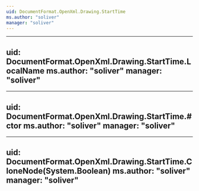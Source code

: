 ```yaml
---
uid: DocumentFormat.OpenXml.Drawing.StartTime
ms.author: "soliver"
manager: "soliver"
---
```


---
uid: DocumentFormat.OpenXml.Drawing.StartTime.LocalName
ms.author: "soliver"
manager: "soliver"
---

---
uid: DocumentFormat.OpenXml.Drawing.StartTime.#ctor
ms.author: "soliver"
manager: "soliver"
---

---
uid: DocumentFormat.OpenXml.Drawing.StartTime.CloneNode(System.Boolean)
ms.author: "soliver"
manager: "soliver"
---
